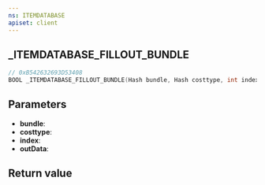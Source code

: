 ```yaml
---
ns: ITEMDATABASE
apiset: client
---
```

## _ITEMDATABASE_FILLOUT_BUNDLE

```c
// 0xB542632693D53408
BOOL _ITEMDATABASE_FILLOUT_BUNDLE(Hash bundle, Hash costtype, int index, Any* outData);
```


## Parameters
* **bundle**:
* **costtype**:
* **index**:
* **outData**:

## Return value